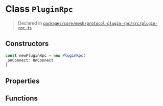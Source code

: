 # Class `PluginRpc`
> Declared in [`packages/core/mesh/protocol-plugin-rpc/src/plugin-rpc.ts`](https://github.com/dxos/protocols/blob/main/packages/core/mesh/protocol-plugin-rpc/src/plugin-rpc.ts#L44)

## Constructors
```ts
const newPluginRpc = new PluginRpc(
_onConnect: OnConnect
)
```

## Properties

## Functions
